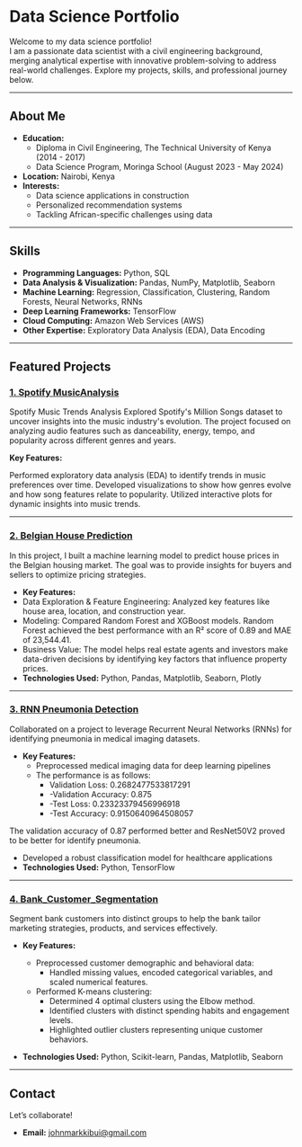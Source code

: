 # Data Science Portfolio

Welcome to my data science portfolio!  
I am a passionate data scientist with a civil engineering background, merging analytical expertise with innovative problem-solving to address real-world challenges. Explore my projects, skills, and professional journey below.

---

## About Me

- **Education:**  
  - Diploma in Civil Engineering, The Technical University of Kenya (2014 - 2017)  
  - Data Science Program, Moringa School (August 2023 - May 2024)  
- **Location:** Nairobi, Kenya  
- **Interests:**  
  - Data science applications in construction  
  - Personalized recommendation systems  
  - Tackling African-specific challenges using data  

---

## Skills

- **Programming Languages:** Python, SQL  
- **Data Analysis & Visualization:** Pandas, NumPy, Matplotlib, Seaborn  
- **Machine Learning:** Regression, Classification, Clustering, Random Forests, Neural Networks, RNNs  
- **Deep Learning Frameworks:** TensorFlow  
- **Cloud Computing:** Amazon Web Services (AWS)  
- **Other Expertise:** Exploratory Data Analysis (EDA), Data Encoding  

---

## Featured Projects

### [1. Spotify MusicAnalysis](https://github.com/mark-kibui/Spotify_Data.git)  
Spotify Music Trends Analysis
Explored Spotify's Million Songs dataset to uncover insights into the music industry's evolution. The project focused on analyzing audio features such as danceability, energy, tempo, and popularity across different genres and years.

**Key Features:**

Performed exploratory data analysis (EDA) to identify trends in music preferences over time.
Developed visualizations to show how genres evolve and how song features relate to popularity.
Utilized interactive plots for dynamic insights into music trends. 

---

### [2. Belgian House Prediction](https://github.com/mark-kibui/Predict-House-Prices.git)
In this project, I built a machine learning model to predict house prices in the Belgian housing market. The goal was to provide insights for buyers and sellers to optimize pricing strategies.

- **Key Features:**
- Data Exploration & Feature Engineering: Analyzed key features like house area, location, and construction year.
- Modeling: Compared Random Forest and XGBoost models. Random Forest achieved the best performance with an R² score of 0.89 and MAE of 23,544.41.
- Business Value: The model helps real estate agents and investors make data-driven decisions by identifying key factors that influence property prices. 
- **Technologies Used:**  Python, Pandas, Matplotlib, Seaborn, Plotly
  
---

### [3. RNN Pneumonia Detection](https://github.com/mark-kibui/Phase-4-Project)  
Collaborated on a project to leverage Recurrent Neural Networks (RNNs) for identifying pneumonia in medical imaging datasets.  

- **Key Features:**  
  - Preprocessed medical imaging data for deep learning pipelines
  - The performance is as follows:
      - Validation Loss: 0.2682477533817291
      - -Validation Accuracy: 0.875
      - -Test Loss: 0.23323379456996918
      - -Test Accuracy: 0.9150640964508057

The validation accuracy of 0.87 performed better and ResNet50V2 proved to be better for identify pneumonia.  
  - Developed a robust classification model for healthcare applications  
- **Technologies Used:** Python, TensorFlow  

---

### [4. Bank_Customer_Segmentation](https://github.com/mark-kibui/Bank-Customer-Segmentation.git)
Segment bank customers into distinct groups to help the bank tailor marketing strategies, products, and services effectively.

- **Key Features:**  
  - Preprocessed customer demographic and behavioral data:
    - Handled missing values, encoded categorical variables, and scaled numerical features. 
  - Performed K-means clustering:
    - Determined 4 optimal clusters using the Elbow method.
    - Identified clusters with distinct spending habits and engagement levels.
    - Highlighted outlier clusters representing unique customer behaviors.

- **Technologies Used:** Python, Scikit-learn, Pandas, Matplotlib, Seaborn

---

## Contact

Let’s collaborate!  

- **Email:** [johnmarkkibui@gmail.com](mailto:johnmarkkibui@gmail.com) 
